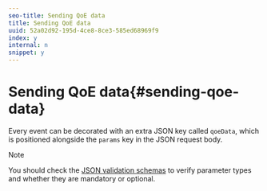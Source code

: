 ```yaml
---
seo-title: Sending QoE data
title: Sending QoE data
uuid: 52a02d92-195d-4ce8-8ce3-585ed68969f9
index: y
internal: n
snippet: y
---
```


# Sending QoE data{#sending-qoe-data}

Every event can be decorated with an extra JSON key called `qoeData`, which is positioned alongside the `params` key in the JSON request body.

>[!NOTE]
>
>You should check the [JSON validation schemas](../../media-collection-api/mc-api-impl/mc-api-validate-reqs.md) to verify parameter types and whether they are mandatory or optional.

